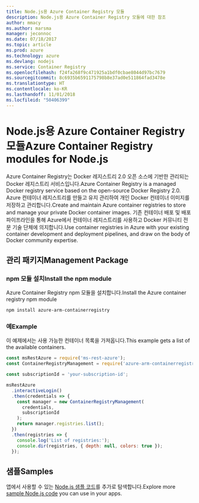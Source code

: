 ```yaml
---
title: Node.js용 Azure Container Registry 모듈
description: Node.js용 Azure Container Registry 모듈에 대한 참조
author: mmacy
ms.author: marsma
manager: jeconnoc
ms.date: 07/18/2017
ms.topic: article
ms.prod: azure
ms.technology: azure
ms.devlang: nodejs
ms.service: Container Registry
ms.openlocfilehash: f24fa268f9c471925a1bdf0cbae8044d97bc7679
ms.sourcegitcommit: 8c6935b6591175798b8e37ad0e511864fad3478e
ms.translationtype: HT
ms.contentlocale: ko-KR
ms.lasthandoff: 11/01/2018
ms.locfileid: "50406399"
---
```

# <a name="azure-container-registry-modules-for-nodejs"></a><span data-ttu-id="134be-103">Node.js용 Azure Container Registry 모듈</span><span class="sxs-lookup"><span data-stu-id="134be-103">Azure Container Registry modules for Node.js</span></span>

<span data-ttu-id="134be-104">Azure Container Registry는 Docker 레지스트리 2.0 오픈 소스에 기반한 관리되는 Docker 레지스트리 서비스입니다.</span><span class="sxs-lookup"><span data-stu-id="134be-104">Azure Container Registry is a managed Docker registry service based on the open-source Docker Registry 2.0.</span></span> <span data-ttu-id="134be-105">Azure 컨테이너 레지스트리를 만들고 유지 관리하여 개인 Docker 컨테이너 이미지를 저장하고 관리합니다.</span><span class="sxs-lookup"><span data-stu-id="134be-105">Create and maintain Azure container registries to store and manage your private Docker container images.</span></span> <span data-ttu-id="134be-106">기존 컨테이너 배포 및 배포 파이프라인을 통해 Azure에서 컨테이너 레지스트리를 사용하고 Docker 커뮤니티 전문 기술 단체에 의지합니다.</span><span class="sxs-lookup"><span data-stu-id="134be-106">Use container registries in Azure with your existing container development and deployment pipelines, and draw on the body of Docker community expertise.</span></span>

## <a name="management-package"></a><span data-ttu-id="134be-107">관리 패키지</span><span class="sxs-lookup"><span data-stu-id="134be-107">Management Package</span></span>

### <a name="install-the-npm-module"></a><span data-ttu-id="134be-108">npm 모듈 설치</span><span class="sxs-lookup"><span data-stu-id="134be-108">Install the npm module</span></span>

<span data-ttu-id="134be-109">Azure Container Registry npm 모듈을 설치합니다.</span><span class="sxs-lookup"><span data-stu-id="134be-109">Install the Azure container registry npm module</span></span>

```bash
npm install azure-arm-containerregistry
```

### <a name="example"></a><span data-ttu-id="134be-110">예</span><span class="sxs-lookup"><span data-stu-id="134be-110">Example</span></span>

<span data-ttu-id="134be-111">이 예제에서는 사용 가능한 컨테이너 목록을 가져옵니다.</span><span class="sxs-lookup"><span data-stu-id="134be-111">This example gets a list of the available containers.</span></span>

```javascript
const msRestAzure = require('ms-rest-azure');
const ContainerRegistryManagement = require('azure-arm-containerregistry');

const subscriptionId = 'your-subscription-id';

msRestAzure
  .interactiveLogin()
  .then(credentials => {
    const manager = new ContainerRegistryManagement(
      credentials,
      subscriptionId
    );
    return manager.registries.list();
  })
  .then(registries => {
    console.log('List of registries:');
    console.dir(registries, { depth: null, colors: true });
  });
```

## <a name="samples"></a><span data-ttu-id="134be-112">샘플</span><span class="sxs-lookup"><span data-stu-id="134be-112">Samples</span></span>

<span data-ttu-id="134be-113">앱에서 사용할 수 있는 [Node.js 샘플 코드](https://azure.microsoft.com/resources/samples/?platform=nodejs)를 추가로 탐색합니다.</span><span class="sxs-lookup"><span data-stu-id="134be-113">Explore more [sample Node.js code](https://azure.microsoft.com/resources/samples/?platform=nodejs) you can use in your apps.</span></span>
